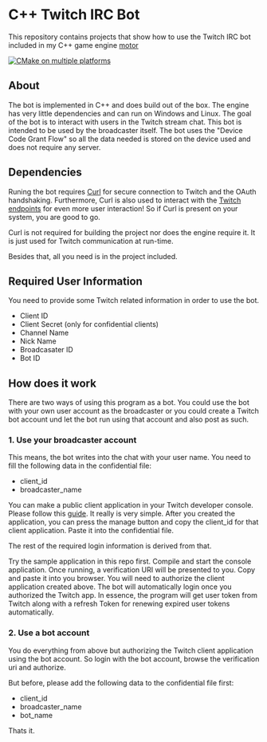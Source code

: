 # C++ Twitch IRC Bot
This repository contains projects that show how to use the Twitch IRC bot included in my C++ game engine [motor](https://github.com/aconstlink/motor)

[![CMake on multiple platforms](https://github.com/aconstlink/twitch_irc_bot/actions/workflows/cmake-multi-platform.yml/badge.svg)](https://github.com/aconstlink/twitch_irc_bot/actions/workflows/cmake-multi-platform.yml)

## About
The bot is implemented in C++ and does build out of the box. The engine has very little dependencies and can run on Windows and Linux. The goal of the bot is to interact with users in the Twitch stream chat. This bot is intended to be used by the broadcaster itself. The bot uses the "Device Code Grant Flow" so all the data needed is stored on the device used and does not require any server.

## Dependencies
Runing the bot requires [Curl](https://curl.se/) for secure connection to Twitch and the OAuth handshaking. Furthermore, Curl is also used to interact with the [Twitch endpoints](https://dev.twitch.tv/docs/api/reference/) for even more user interaction! So if Curl is present on your system, you are good to go. 

Curl is not required for building the project nor does the engine require it. It is just used for Twitch communication at run-time.

Besides that, all you need is in the project included.

## Required User Information
You need to provide some Twitch related information in order to use the bot. 
- Client ID
- Client Secret (only for confidential clients)
- Channel Name
- Nick Name
- Broadcasater ID
- Bot ID
  
## How does it work

There are two ways of using this program as a bot. You could use the bot with your own user account as the broadcaster or you could create a Twitch bot account und let the bot run using that account and also post as such.

### 1. Use your broadcaster account

This means, the bot writes into the chat with your user name. You need to fill the following data in the confidential file:
- client_id
- broadcaster_name

You can make a public client application in your Twitch developer console. Please follow this [guide](https://dev.twitch.tv/docs/authentication/register-app/). It really is very simple. After you created the application, you can press the manage button and copy the client_id for that client application. Paste it into the confidential file.

The rest of the required login information is derived from that. 

Try the sample application in this repo first. Compile and start the console application. Once running, a verification URI will be presented to you. Copy and paste it into you browser. You will need to authorize the client application created above. The bot will automatically login once you authorized the Twitch app. In essence, the program will get user token from Twitch along with a refresh Token for renewing expired user tokens automatically. 

### 2. Use a bot account

You do everything from above but authorizing the Twitch client application using the bot account. So login with the bot account, browse the verification uri and authorize. 

But before, please add the following data to the confidential file first:
- client_id
- broadcaster_name
- bot_name


Thats it.


